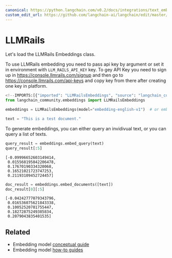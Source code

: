 ```yaml
---
canonical: https://python.langchain.com/v0.2/docs/integrations/text_embedding/llm_rails/
custom_edit_url: https://github.com/langchain-ai/langchain/edit/master/docs/docs/integrations/text_embedding/llm_rails.ipynb
---
```


# LLMRails

Let's load the LLMRails Embeddings class.

To use LLMRails embedding you need to pass api key by argument or set it in environment with `LLM_RAILS_API_KEY` key.
To gey API Key you need to sign up in https://console.llmrails.com/signup and then go to https://console.llmrails.com/api-keys and copy key from there after creating one key in platform.


```python
<!--IMPORTS:[{"imported": "LLMRailsEmbeddings", "source": "langchain_community.embeddings", "docs": "https://api.python.langchain.com/en/latest/embeddings/langchain_community.embeddings.llm_rails.LLMRailsEmbeddings.html", "title": "LLMRails"}]-->
from langchain_community.embeddings import LLMRailsEmbeddings
```


```python
embeddings = LLMRailsEmbeddings(model="embedding-english-v1")  # or embedding-multi-v1
```


```python
text = "This is a test document."
```

To generate embeddings, you can either query an invidivual text, or you can query a list of texts.


```python
query_result = embeddings.embed_query(text)
query_result[:5]
```



```output
[-0.09996652603149414,
 0.015568195842206478,
 0.17670190334320068,
 0.16521021723747253,
 0.21193109452724457]
```



```python
doc_result = embeddings.embed_documents([text])
doc_result[0][:5]
```



```output
[-0.04242777079343796,
 0.016536075621843338,
 0.10052520781755447,
 0.18272875249385834,
 0.2079043835401535]
```



## Related

- Embedding model [conceptual guide](/docs/concepts/#embedding-models)
- Embedding model [how-to guides](/docs/how_to/#embedding-models)